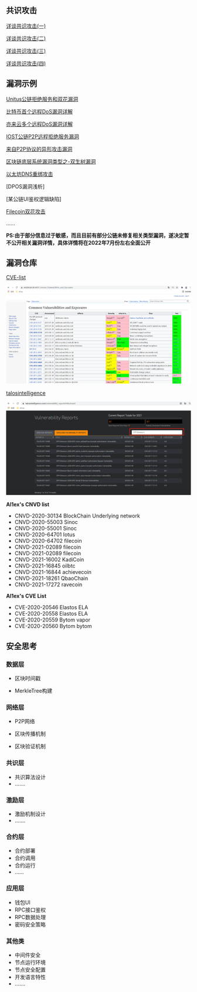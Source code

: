 
## 共识攻击

[详谈共识攻击(一)](https://bcsec.org/index/detail/tag/2/id/342)

[详谈共识攻击(二)](https://bcsec.org/index/detail/tag/2/id/350)

[详谈共识攻击(三)](https://bcsec.org/index/detail/tag/2/id/376)

[详谈共识攻击(四)](https://bcsec.org/index/detail/tag/2/id/381)

## 漏洞示例

[Unitus公链拒绝服务和双花漏洞](https://blog.csdn.net/Fly_hps/article/details/86066683)

[比特币首个远程DoS漏洞详解](https://blog.csdn.net/Fly_hps/article/details/86013638)

[亦来云多个远程DoS漏洞详解](https://blog.csdn.net/Fly_hps/article/details/86012011)

[IOST公链P2P远程拒绝服务漏洞](https://bcsec.org/index/detail/tag/2/id/545)

[来自P2P协议的异形攻击漏洞](https://bcsec.org/index/detail/tag/2/id/547)

[区块链底层系统漏洞类型之-双生树漏洞](https://mp.weixin.qq.com/s/A_o3As2W3NJJ3LKug4WeCg)

[以太坊DNS重绑攻击](https://github.com/ethereum/go-ethereum/pull/15962)

[DPOS漏洞浅析]

[某公链UI鉴权逻辑缺陷]

[Filecoin双花攻击](https://mp.weixin.qq.com/s/iZ90ZsyaYOcpEFixzMMJYg)

......

**PS:由于部分信息过于敏感，而且目前有部分公链未修复相关类型漏洞，遂决定暂不公开相关漏洞详情，具体详情将在2022年7月份左右全面公开**

## 漏洞仓库

[CVE-list](https://en.bitcoin.it/wiki/Common_Vulnerabilities_and_Exposures)

![img](img/CVE.png)

[talosintelligence](https://talosintelligence.com/vulnerability_reports#disclosed)

![img](img/Ethereum.png)

**Al1ex's CNVD list**

- CNVD-2020-30134 BlockChain Underlying network
- CNVD-2020-55003 Sinoc
- CNVD-2020-55001 Sinoc
- CNVD-2020-64701 Iotus
- CNVD-2020-64702 filecoin
- CNVD-2021-02089 filecoin
- CNVD-2021-02089 filecoin
- CNVD-2021-16002 KadiCoin
- CNVD-2021-16845 oilbtc
- CNVD-2021-16844 achievecoin
- CNVD-2021-18261 QbaoChain
- CNVD-2021-17272 ravecoin

**Al1ex's CVE List**

- CVE-2020-20546 Elastos ELA
- CVE-2020-20558 Elastos ELA
- CVE-2020-20559 Bytom vapor
- CVE-2020-20560 Bytom bytom

## 安全思考

### 数据层

- 区块时间戳

- MerkleTree构建

### 网络层

- P2P网络

- 区块传播机制

- 区块验证机制

### 共识层

- 共识算法设计
- .......

### 激励层

- 激励机制设计
- .......

### 合约层

- 合约部署
- 合约调用
- 合约运行
- ......

### 应用层

- 钱包UI
- RPC接口鉴权
- RPC数据处理
- 密码安全策略

### 其他类

- 中间件安全
- 节点运行环境
- 节点安全配置
- 开发语言特性
- .......

